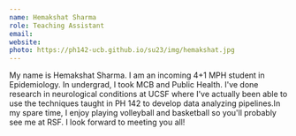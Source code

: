 ```yaml
---
name: Hemakshat Sharma 
role: Teaching Assistant
email: 
website: 
photo: https://ph142-ucb.github.io/su23/img/hemakshat.jpg
---
```


My name is Hemakshat Sharma. I am an incoming 4+1 MPH student in Epidemiology. In undergrad, I took MCB and Public Health. I've done research in neurological conditions at UCSF where I've actually been able to use the techniques taught in PH 142 to develop data analyzing pipelines.In my spare time, I enjoy playing volleyball and basketball so you'll probably see me at RSF. I look forward to meeting you all!